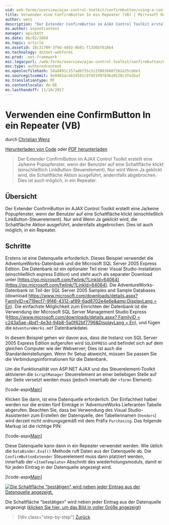 ```yaml
---
uid: web-forms/overview/ajax-control-toolkit/confirmbutton/using-a-confirmbutton-in-a-repeater-vb
title: Verwenden eine ConfirmButton In ein Repeater (VB) | Microsoft Docs
author: wenz
description: "Der Extender ConfirmButton im AJAX Control Toolkit erstellt eine Ja/keine Popupfenster, wenn der Benutzer auf eine Schaltfläche klickt (einschließlich LinkButton-Steuerelement). Es ist Ja nur, wenn..."
ms.author: aspnetcontent
manager: wpickett
ms.date: 06/02/2008
ms.topic: article
ms.assetid: 18c31709-3f9d-4d93-8b01-f1356bf610b4
ms.technology: dotnet-webforms
ms.prod: .net-framework
msc.legacyurl: /web-forms/overview/ajax-control-toolkit/confirmbutton/using-a-confirmbutton-in-a-repeater-vb
msc.type: authoredcontent
ms.openlocfilehash: 5da8491c157ad6f35c2c25803680f262a35ce6e1
ms.sourcegitcommit: 9a9483aceb34591c97451997036a9120c3fe2baf
ms.translationtype: MT
ms.contentlocale: de-DE
ms.lasthandoff: 11/10/2017
---
```

<a name="using-a-confirmbutton-in-a-repeater-vb"></a>Verwenden eine ConfirmButton In ein Repeater (VB)
====================
durch [Christian Wenz](https://github.com/wenz)

[Herunterladen von Code](http://download.microsoft.com/download/8/6/d/86dea6c6-bb92-4fa6-aa14-f8c0f82100f5/ConfirmButton1.vb.zip) oder [PDF herunterladen](http://download.microsoft.com/download/b/6/a/b6ae89ee-df69-4c87-9bfb-ad1eb2b23373/confirmbutton1VB.pdf)

> Der Extender ConfirmButton im AJAX Control Toolkit erstellt eine Ja/keine Popupfenster, wenn der Benutzer auf eine Schaltfläche klickt (einschließlich LinkButton-Steuerelement). Nur wird Wenn Ja geklickt wird, die Schaltfläche Aktion ausgeführt, andernfalls abgebrochen. Dies ist auch möglich, in ein Repeater.


## <a name="overview"></a>Übersicht

Der Extender ConfirmButton im AJAX Control Toolkit erstellt eine Ja/keine Popupfenster, wenn der Benutzer auf eine Schaltfläche klickt (einschließlich LinkButton-Steuerelement). Nur wird Wenn Ja geklickt wird, die Schaltfläche Aktion ausgeführt, andernfalls abgebrochen. Dies ist auch möglich, in ein Repeater.

## <a name="steps"></a>Schritte

Erstens ist eine Datenquelle erforderlich. Dieses Beispiel verwendet die AdventureWorks-Datenbank und die Microsoft SQL Server 2005 Express Edition. Die Datenbank ist ein optionaler Teil einer Visual Studio-Installation (einschließlich express Edition) und steht auch als separater Download unter [https://go.microsoft.com/fwlink/?LinkId=64064](https://go.microsoft.com/fwlink/?LinkId=64064). Die AdventureWorks-Datenbank ist Teil der SQL Server 2005 Samples and Sample Databases (download [https://www.microsoft.com/downloads/details.aspx?FamilyID=e719ecf7-9f46-4312-af89-6ad8702e4e6e&amp;DisplayLang = En](https://www.microsoft.com/downloads/details.aspx?FamilyID=e719ecf7-9f46-4312-af89-6ad8702e4e6e&amp;DisplayLang=en)). Die einfachste Möglichkeit zum Einrichten der Datenbank ist die Verwendung der Microsoft SQL Server Management Studio Express ([Https://www.microsoft.com/downloads/details.aspx? FamilyID = c243a5ae-4bd1-4e3d-94b8-5a0f62bf7796&amp;DisplayLang = En](https://www.microsoft.com/downloads/details.aspx?FamilyID=c243a5ae-4bd1-4e3d-94b8-5a0f62bf7796&amp;DisplayLang=en)), und fügen die `AdventureWorks.mdf` Datenbankdatei.

In diesem Beispiel gehen wir davon aus, dass die Instanz von SQL Server 2005 Express Edition aufgerufen wird `SQLEXPRESS` und befindet sich auf dem gleichen Computer wie der Webserver; Dies ist auch die Standardeinstellungen. Wenn Ihr Setup abweicht, müssen Sie passen Sie die Verbindungsinformationen für die Datenbank.

Um die Funktionalität von ASP.NET AJAX und das Steuerelement-Toolkit aktivieren die `ScriptManager` Steuerelement an einer beliebigen Stelle auf der Seite versetzt werden muss (jedoch innerhalb der `<form>` Element):

[!code-aspx[Main](using-a-confirmbutton-in-a-repeater-vb/samples/sample1.aspx)]

Klicken Sie dann, ist eine Datenquelle erforderlich. Der Einfachheit halber werden nur die ersten fünf Einträge in 'AdventureWorks Lieferanten Tabelle abgerufen. Beachten Sie, dass bei Verwendung des Visual Studio-Assistenten zum Erstellen der Datenquelle, den Tabellennamen (`Vendors`) wird derzeit nicht ordnungsgemäß mit dem Präfix `Purchasing`. Das folgende Markup ist die richtige PIN:

[!code-aspx[Main](using-a-confirmbutton-in-a-repeater-vb/samples/sample2.aspx)]

Diese Datenquelle kann dann in ein Repeater verwendet werden. Wie üblich die `DataBinder.Eval()` Methode ruft Daten aus der Datenquelle ab. Die `ConfirmButtonExtender` Steuerelement muss dann platziert werden, innerhalb der `<ItemTemplate>` Abschnitt des wiederholungsmoduls, damit er für jeden Eintrag in der Datenquelle angezeigt wird.

[!code-aspx[Main](using-a-confirmbutton-in-a-repeater-vb/samples/sample3.aspx)]


[![Die Schaltfläche "bestätigen" wird neben jeder Eintrag aus der Datenquelle angezeigt.](using-a-confirmbutton-in-a-repeater-vb/_static/image2.png)](using-a-confirmbutton-in-a-repeater-vb/_static/image1.png)

Die Schaltfläche "bestätigen" wird neben jeder Eintrag aus der Datenquelle angezeigt ([klicken Sie hier, um das Bild in voller Größe angezeigt](using-a-confirmbutton-in-a-repeater-vb/_static/image3.png))

>[!div class="step-by-step"]
[Zurück](using-a-confirmbutton-in-a-repeater-cs.md)
